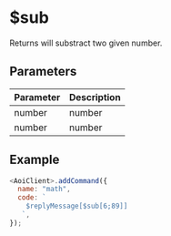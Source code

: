 # $sub

Returns will substract two given number.

## Parameters

| Parameter | Description |
| --------- | ----------- |
| number    | number      |
| number    | number      |

## Example

```js
<AoiClient>.addCommand({
  name: "math",
  code: `
    $replyMessage[$sub[6;89]]
   `,
});
```

